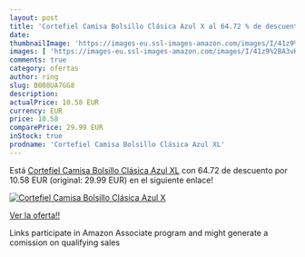 ```yaml
---
layout: post
title: 'Cortefiel Camisa Bolsillo Clásica Azul X al 64.72 % de descuento'
date: 
thumbnailImage: 'https://images-eu.ssl-images-amazon.com/images/I/41z9%2BA3vKIL._SL200_.jpg'
images: [ 'https://images-eu.ssl-images-amazon.com/images/I/41z9%2BA3vKIL._SL200_.jpg' ]
comments: true
category: ofertas
author: ring
slug: B008UA7GG8
description:
actualPrice: 10.58 EUR
currency: EUR
price: 10.58
comparePrice: 29.99 EUR
inStock: true
prodname: 'Cortefiel Camisa Bolsillo Clásica Azul XL'
---
```


Está [Cortefiel Camisa Bolsillo Clásica Azul XL](https://www.amazon.es/dp/B008UA7GG8/?tag=tolees-21) con 64.72 de descuento por 10.58 EUR (original: 29.99 EUR) en el siguiente enlace!

[![Cortefiel Camisa Bolsillo Clásica Azul X](https://images-eu.ssl-images-amazon.com/images/I/41z9%2BA3vKIL._SL200_.jpg)](https://www.amazon.es/dp/B008UA7GG8/?tag=tolees-21)

[Ver la oferta!!](https://www.amazon.es/dp/B008UA7GG8/?tag=tolees-21)

Links participate in Amazon Associate program and might generate a comission on qualifying sales



